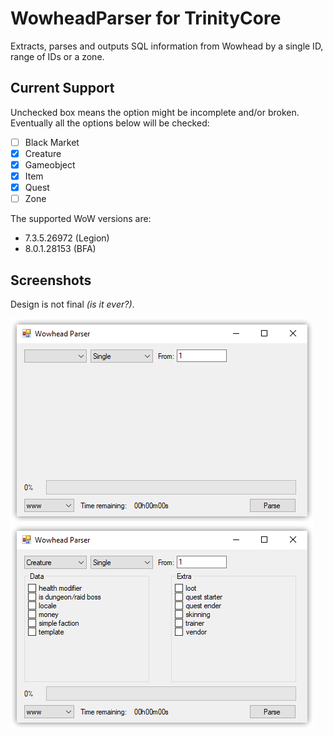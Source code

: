 # WowheadParser for TrinityCore
Extracts, parses and outputs SQL information from Wowhead by a single ID, range of IDs or a zone.

## Current Support
Unchecked box means the option might be incomplete and/or broken. Eventually all the options below will be checked:

- [ ] Black Market
- [x] Creature
- [x] Gameobject
- [x] Item
- [x] Quest
- [ ] Zone

The supported WoW versions are:

- 7.3.5.26972 (Legion)
- 8.0.1.28153 (BFA)

## Screenshots
Design is not final *(is it ever?)*.

![Main Window](https://github.com/DJScias/WowheadParser/blob/master/imgs/main.png?raw=true)
![Creature Window](https://github.com/DJScias/WowheadParser/blob/master/imgs/creature.png?raw=true)
